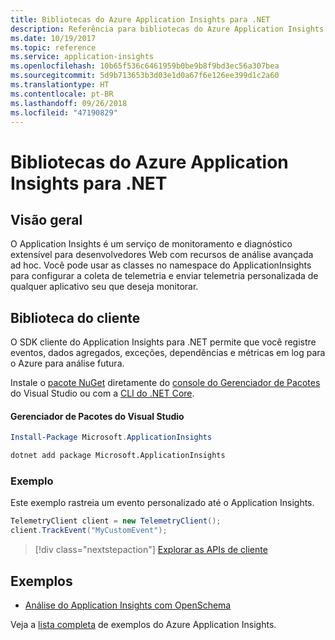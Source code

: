 ```yaml
---
title: Bibliotecas do Azure Application Insights para .NET
description: Referência para bibliotecas do Azure Application Insights para .NET
ms.date: 10/19/2017
ms.topic: reference
ms.service: application-insights
ms.openlocfilehash: 10b65f536c6461959b0be9b8f9bd3ec56a307bea
ms.sourcegitcommit: 5d9b713653b3d03e1d0a67f6e126ee399d1c2a60
ms.translationtype: HT
ms.contentlocale: pt-BR
ms.lasthandoff: 09/26/2018
ms.locfileid: "47190829"
---
```

# <a name="azure-application-insights-libraries-for-net"></a>Bibliotecas do Azure Application Insights para .NET

## <a name="overview"></a>Visão geral

O Application Insights é um serviço de monitoramento e diagnóstico extensível para desenvolvedores Web com recursos de análise avançada ad hoc. Você pode usar as classes no namespace do ApplicationInsights para configurar a coleta de telemetria e enviar telemetria personalizada de qualquer aplicativo seu que deseja monitorar.

## <a name="client-library"></a>Biblioteca do cliente

O SDK cliente do Application Insights para .NET permite que você registre eventos, dados agregados, exceções, dependências e métricas em log para o Azure para análise futura.

Instale o [pacote NuGet](https://www.nuget.org/packages/Microsoft.ApplicationInsights ) diretamente do [console do Gerenciador de Pacotes][PackageManager] do Visual Studio ou com a [CLI do .NET Core][DotNetCLI].

#### <a name="visual-studio-package-manager"></a>Gerenciador de Pacotes do Visual Studio

```powershell
Install-Package Microsoft.ApplicationInsights 
```

```bash
dotnet add package Microsoft.ApplicationInsights 
```

### <a name="example"></a>Exemplo

Este exemplo rastreia um evento personalizado até o Application Insights.

```csharp
TelemetryClient client = new TelemetryClient();
client.TrackEvent("MyCustomEvent");
```

> [!div class="nextstepaction"]
> [Explorar as APIs de cliente](/dotnet/api/overview/azure/insights/client)



## <a name="samples"></a>Exemplos

- [Análise do Application Insights com OpenSchema](https://azure.microsoft.com/resources/samples/guidance-appinsights-openschema/)

Veja a [lista completa](https://azure.microsoft.com/resources/samples/?service=application-insights&platform=dotnet) de exemplos do Azure Application Insights.

[PackageManager]: https://docs.microsoft.com/nuget/tools/package-manager-console
[DotNetCLI]: https://docs.microsoft.com/dotnet/core/tools/dotnet-add-package
